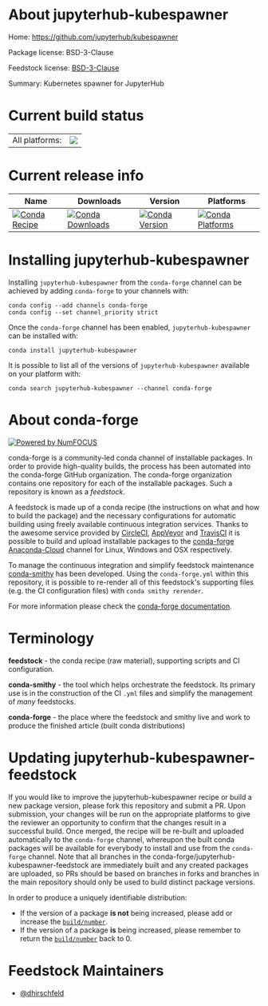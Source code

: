 About jupyterhub-kubespawner
============================

Home: https://github.com/jupyterhub/kubespawner

Package license: BSD-3-Clause

Feedstock license: [BSD-3-Clause](https://github.com/conda-forge/jupyterhub-kubespawner-feedstock/blob/master/LICENSE.txt)

Summary: Kubernetes spawner for JupyterHub

Current build status
====================


<table><tr><td>All platforms:</td>
    <td>
      <a href="https://dev.azure.com/conda-forge/feedstock-builds/_build/latest?definitionId=12211&branchName=master">
        <img src="https://dev.azure.com/conda-forge/feedstock-builds/_apis/build/status/jupyterhub-kubespawner-feedstock?branchName=master">
      </a>
    </td>
  </tr>
</table>

Current release info
====================

| Name | Downloads | Version | Platforms |
| --- | --- | --- | --- |
| [![Conda Recipe](https://img.shields.io/badge/recipe-jupyterhub--kubespawner-green.svg)](https://anaconda.org/conda-forge/jupyterhub-kubespawner) | [![Conda Downloads](https://img.shields.io/conda/dn/conda-forge/jupyterhub-kubespawner.svg)](https://anaconda.org/conda-forge/jupyterhub-kubespawner) | [![Conda Version](https://img.shields.io/conda/vn/conda-forge/jupyterhub-kubespawner.svg)](https://anaconda.org/conda-forge/jupyterhub-kubespawner) | [![Conda Platforms](https://img.shields.io/conda/pn/conda-forge/jupyterhub-kubespawner.svg)](https://anaconda.org/conda-forge/jupyterhub-kubespawner) |

Installing jupyterhub-kubespawner
=================================

Installing `jupyterhub-kubespawner` from the `conda-forge` channel can be achieved by adding `conda-forge` to your channels with:

```
conda config --add channels conda-forge
conda config --set channel_priority strict
```

Once the `conda-forge` channel has been enabled, `jupyterhub-kubespawner` can be installed with:

```
conda install jupyterhub-kubespawner
```

It is possible to list all of the versions of `jupyterhub-kubespawner` available on your platform with:

```
conda search jupyterhub-kubespawner --channel conda-forge
```


About conda-forge
=================

[![Powered by NumFOCUS](https://img.shields.io/badge/powered%20by-NumFOCUS-orange.svg?style=flat&colorA=E1523D&colorB=007D8A)](http://numfocus.org)

conda-forge is a community-led conda channel of installable packages.
In order to provide high-quality builds, the process has been automated into the
conda-forge GitHub organization. The conda-forge organization contains one repository
for each of the installable packages. Such a repository is known as a *feedstock*.

A feedstock is made up of a conda recipe (the instructions on what and how to build
the package) and the necessary configurations for automatic building using freely
available continuous integration services. Thanks to the awesome service provided by
[CircleCI](https://circleci.com/), [AppVeyor](https://www.appveyor.com/)
and [TravisCI](https://travis-ci.com/) it is possible to build and upload installable
packages to the [conda-forge](https://anaconda.org/conda-forge)
[Anaconda-Cloud](https://anaconda.org/) channel for Linux, Windows and OSX respectively.

To manage the continuous integration and simplify feedstock maintenance
[conda-smithy](https://github.com/conda-forge/conda-smithy) has been developed.
Using the ``conda-forge.yml`` within this repository, it is possible to re-render all of
this feedstock's supporting files (e.g. the CI configuration files) with ``conda smithy rerender``.

For more information please check the [conda-forge documentation](https://conda-forge.org/docs/).

Terminology
===========

**feedstock** - the conda recipe (raw material), supporting scripts and CI configuration.

**conda-smithy** - the tool which helps orchestrate the feedstock.
                   Its primary use is in the construction of the CI ``.yml`` files
                   and simplify the management of *many* feedstocks.

**conda-forge** - the place where the feedstock and smithy live and work to
                  produce the finished article (built conda distributions)


Updating jupyterhub-kubespawner-feedstock
=========================================

If you would like to improve the jupyterhub-kubespawner recipe or build a new
package version, please fork this repository and submit a PR. Upon submission,
your changes will be run on the appropriate platforms to give the reviewer an
opportunity to confirm that the changes result in a successful build. Once
merged, the recipe will be re-built and uploaded automatically to the
`conda-forge` channel, whereupon the built conda packages will be available for
everybody to install and use from the `conda-forge` channel.
Note that all branches in the conda-forge/jupyterhub-kubespawner-feedstock are
immediately built and any created packages are uploaded, so PRs should be based
on branches in forks and branches in the main repository should only be used to
build distinct package versions.

In order to produce a uniquely identifiable distribution:
 * If the version of a package **is not** being increased, please add or increase
   the [``build/number``](https://docs.conda.io/projects/conda-build/en/latest/resources/define-metadata.html#build-number-and-string).
 * If the version of a package **is** being increased, please remember to return
   the [``build/number``](https://docs.conda.io/projects/conda-build/en/latest/resources/define-metadata.html#build-number-and-string)
   back to 0.

Feedstock Maintainers
=====================

* [@dhirschfeld](https://github.com/dhirschfeld/)

